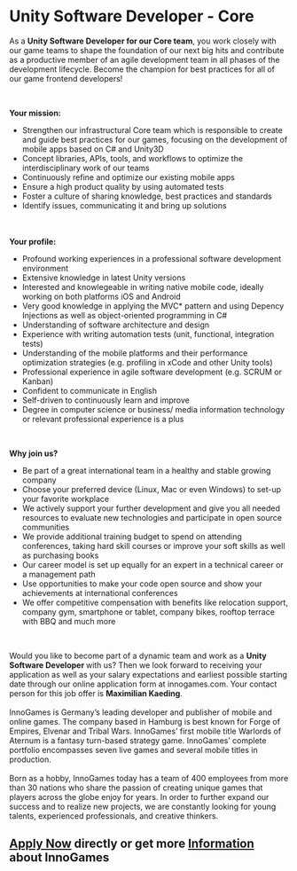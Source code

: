 <h1>Unity Software Developer - Core</h1>
<p>As a<span>&nbsp;</span><strong>Unity Software&nbsp;</strong><strong>Developer for our Core team</strong>,<span>&nbsp;you work closely with our game teams to shape the foundation of our next big hits and contribute as a productive member of an agile development team in all phases of the development lifecycle. Become the champion for best practices for all of our game frontend developers!</span></p><p>&nbsp;</p><p><strong>Your mission:<br /></strong></p><ul><li>Strengthen our infrastructural Core team which is responsible to create and guide best practices for our games, focusing on the development of mobile apps based on C# and Unity3D</li><li>Concept libraries, APIs, tools, and workflows to optimize the interdisciplinary work of our teams</li><li>Continuously refine and optimize our existing mobile apps</li><li>Ensure a high product quality by using automated tests</li><li>Foster a culture of sharing knowledge, best practices and standards</li><li>Identify issues, communicating it and bring up solutions</li></ul><br /><strong><br />Your profile:</strong><br /><ul><li>Profound working experiences&nbsp;in a professional software development environment</li><li>Extensive knowledge in latest Unity versions</li><li>Interested and knowlegeable in writing native mobile code, ideally working on both platforms iOS and Android</li><li>Very good knowledge in applying the MVC* pattern and using Depency Injections as well as object-oriented programming in C#</li><li>Understanding of software architecture and design</li><li>Experience with writing automation tests (unit, functional, integration tests)</li><li>Understanding of the mobile platforms and their performance optimization strategies (e.g. profiling in xCode and other Unity tools)</li><li>Professional experience in agile software development (e.g. SCRUM or Kanban)</li><li>Confident to communicate in English</li><li>Self-driven to continuously learn and improve</li><li>Degree in computer science or business/ media information technology or relevant professional experience is a plus</li></ul><br /><p><strong>Why join us?</strong></p><ul><li>Be part of a great international team in a healthy and stable growing company</li><li>Choose your preferred device (Linux, Mac or even Windows) to set-up your favorite workplace</li><li>We actively support your further development and give you all needed resources to evaluate new technologies and participate in open source communities</li><li>We provide additional training budget to spend on attending conferences, taking hard skill courses or improve your soft skills as well as purchasing books</li><li>Our career model is set up equally for an expert in a technical career or a management path</li><li>Use opportunities to make your code open source and show your achievements at international conferences</li><li>We offer competitive compensation with benefits like relocation support, company gym, smartphone or tablet, company bikes, rooftop terrace with BBQ and much more</li></ul><p>&nbsp;</p><p>Would you like to become part of a dynamic team and work as a <strong>Unity Software Developer&nbsp;</strong>with us? Then we look forward to receiving your application as well as your salary expectations and earliest possible starting date through our online application form at innogames.com. Your contact person for this job offer is<span>&nbsp;</span><strong>Maximilian Kaeding</strong>.<br /><br />InnoGames is Germany&rsquo;s leading developer and publisher of mobile and online games. The company based in Hamburg is best known for Forge of Empires, Elvenar and Tribal Wars. InnoGames&rsquo; first mobile title Warlords of Aternum is a fantasy turn-based strategy game. InnoGames&rsquo; complete portfolio encompasses seven live games and several mobile titles in production.<br /><br />Born as a hobby, InnoGames today has a team of 400 employees from more than 30 nations who share the passion of creating unique games that players across the globe enjoy for years. In order to further expand our success and to realize new projects, we are constantly looking for young talents, experienced professionals, and creative thinkers.</p>

<h2><a href="https://jobs.jobvite.com/careers/innogames/job//oCEDafwN/apply?__jvst=Job+Board&__jvsd=github_jobs_repo">Apply Now</a> directly or get more <a href="https://www.innogames.com/career/detail/job/unity-software-developer-core/?s=github_jobs_repo">Information</a> about InnoGames</h2>